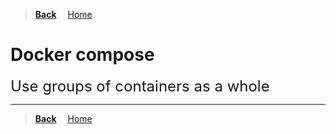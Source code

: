 >**[Back](../README.md)**
&emsp;[Home](/README.md)

# Docker compose

<font size=5>Use groups of containers as a whole</font>

---
>**[Back](../README.md)**
&emsp;[Home](/README.md)
